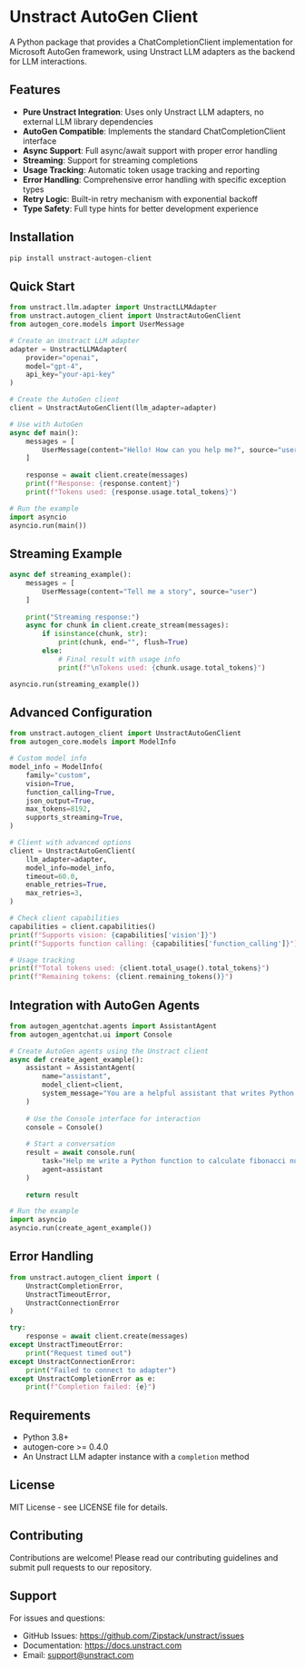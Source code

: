 # Unstract AutoGen Client

A Python package that provides a ChatCompletionClient implementation for Microsoft AutoGen framework, using Unstract LLM adapters as the backend for LLM interactions.

## Features

- **Pure Unstract Integration**: Uses only Unstract LLM adapters, no external LLM library dependencies
- **AutoGen Compatible**: Implements the standard ChatCompletionClient interface
- **Async Support**: Full async/await support with proper error handling
- **Streaming**: Support for streaming completions
- **Usage Tracking**: Automatic token usage tracking and reporting
- **Error Handling**: Comprehensive error handling with specific exception types
- **Retry Logic**: Built-in retry mechanism with exponential backoff
- **Type Safety**: Full type hints for better development experience

## Installation

```bash
pip install unstract-autogen-client
```

## Quick Start

```python
from unstract.llm.adapter import UnstractLLMAdapter
from unstract.autogen_client import UnstractAutoGenClient
from autogen_core.models import UserMessage

# Create an Unstract LLM adapter
adapter = UnstractLLMAdapter(
    provider="openai",
    model="gpt-4",
    api_key="your-api-key"
)

# Create the AutoGen client
client = UnstractAutoGenClient(llm_adapter=adapter)

# Use with AutoGen
async def main():
    messages = [
        UserMessage(content="Hello! How can you help me?", source="user")
    ]
    
    response = await client.create(messages)
    print(f"Response: {response.content}")
    print(f"Tokens used: {response.usage.total_tokens}")

# Run the example
import asyncio
asyncio.run(main())
```

## Streaming Example

```python
async def streaming_example():
    messages = [
        UserMessage(content="Tell me a story", source="user")
    ]
    
    print("Streaming response:")
    async for chunk in client.create_stream(messages):
        if isinstance(chunk, str):
            print(chunk, end="", flush=True)
        else:
            # Final result with usage info
            print(f"\nTokens used: {chunk.usage.total_tokens}")

asyncio.run(streaming_example())
```

## Advanced Configuration

```python
from unstract.autogen_client import UnstractAutoGenClient
from autogen_core.models import ModelInfo

# Custom model info
model_info = ModelInfo(
    family="custom",
    vision=True,
    function_calling=True,
    json_output=True,
    max_tokens=8192,
    supports_streaming=True,
)

# Client with advanced options
client = UnstractAutoGenClient(
    llm_adapter=adapter,
    model_info=model_info,
    timeout=60.0,
    enable_retries=True,
    max_retries=3,
)

# Check client capabilities
capabilities = client.capabilities()
print(f"Supports vision: {capabilities['vision']}")
print(f"Supports function calling: {capabilities['function_calling']}")

# Usage tracking
print(f"Total tokens used: {client.total_usage().total_tokens}")
print(f"Remaining tokens: {client.remaining_tokens()}")
```

## Integration with AutoGen Agents

```python
from autogen_agentchat.agents import AssistantAgent
from autogen_agentchat.ui import Console

# Create AutoGen agents using the Unstract client
async def create_agent_example():
    assistant = AssistantAgent(
        name="assistant", 
        model_client=client,
        system_message="You are a helpful assistant that writes Python code."
    )
    
    # Use the Console interface for interaction
    console = Console()
    
    # Start a conversation
    result = await console.run(
        task="Help me write a Python function to calculate fibonacci numbers.",
        agent=assistant
    )
    
    return result

# Run the example
import asyncio
asyncio.run(create_agent_example())
```

## Error Handling

```python
from unstract.autogen_client import (
    UnstractCompletionError,
    UnstractTimeoutError,
    UnstractConnectionError
)

try:
    response = await client.create(messages)
except UnstractTimeoutError:
    print("Request timed out")
except UnstractConnectionError:
    print("Failed to connect to adapter")
except UnstractCompletionError as e:
    print(f"Completion failed: {e}")
```

## Requirements

- Python 3.8+
- autogen-core >= 0.4.0
- An Unstract LLM adapter instance with a `completion` method

## License

MIT License - see LICENSE file for details.

## Contributing

Contributions are welcome! Please read our contributing guidelines and submit pull requests to our repository.

## Support

For issues and questions:
- GitHub Issues: https://github.com/Zipstack/unstract/issues
- Documentation: https://docs.unstract.com
- Email: support@unstract.com